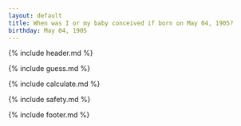 ```yaml
---
layout: default
title: When was I or my baby conceived if born on May 04, 1905?
birthday: May 04, 1905
---
```


{% include header.md %}

{% include guess.md %}

{% include calculate.md %}

{% include safety.md %}

{% include footer.md %}



